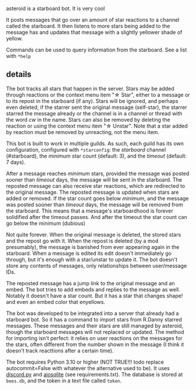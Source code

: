 asteroid is a starboard bot. It is very cool

It posts messages that go over an amount of star reactions to a channel called the starboard. It then listens to more
stars being added to the message has and updates that message with a slightly yellower shade of yellow.

Commands can be used to query information from the starboard. See a list with `*help`

## details

The bot tracks all stars that happen in the server. Stars may be added through reactions or the context menu item 
"☆ Star", either to a message or to its repost in the starboard (if any). Stars will be ignored, and perhaps even
deleted, if the starrer sent the original message (self-star), the starrer starred the message already or the channel
is in a channel or thread with the word _cw_ in the name. Stars can also be removed by deleting the reaction or using
the context menu item "☆ Unstar". Note that a star added by reaction must be removed by unreacting, not the menu item.

This bot is built to work in multiple guilds. As such, each guild has its own configuration, configured with
`*starconfig`: the _starboard_ channel (#starboard), the _minimum_ star count (default: 3), and the _timeout_ (default:
7 days).

After a message reaches _minimum_ stars, provided the message was posted sooner than _timeout_ days, the message will
be sent in the starboard. The reposted message can also receive star reactions, which are redirected to the original
message. The reposted message is updated when stars are added or removed. If the star count goes below _minimum_, and
the message was posted sooner than _timeout_ days, the message will be removed from the starboard. This means that a
message's starboardhood is forever solidified after the timeout passes. And after the timeout the star count can go
below the minimum (dubious)

Not quite forever. When the original message is deleted, the stored stars and the repost go with it. When the repost is
deleted (by a mod presumably), the message is banished from ever appearing again in the starboard. When a message is
edited its edit doesn't immediately go through, but it's enough with a star/unstar to update it. The bot doesn't store
any contents of messages, only relationships between user/message IDs.

The reposted message has a jump link to the original message and an embed. The bot tries to add embeds and replies to
the message as well. Notably it doesn't have a star count. But it has a star that changes shape! and even an embed color
that enyellows.

The bot was developed to be integrated into a server that already had a starboard bot. So it has a command to import
stars from R.Danny starred messages. These messages and their stars are still managed by asteroid, though the starboard
messages will not replaced or updated. The method for importing isn't perfect: it relies on user reactions on the
messages for the stars, often different from the number shown in the message (I think it doesn't track reacttions after
a certain time).

The bot requires Python 3.10 or higher (NOT TRUE!!! todo replace autocommit=False with whatever the alternative used to
be). It uses [discord.py](https://github.com/Rapptz/discord.py/) and [aiosqlite](https://github.com/omnilib/aiosqlite)
(see requirements.txt). The database is stored at `bees.db`, and the token in a text file called `token`.